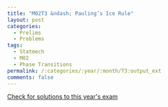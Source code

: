 ```yaml
---
title: "M02T3 &ndash; Pauling’s Ice Rule"
layout: post
categories:
  - Prelims
  - Problems
tags:
  - Statmech
  - M02
  - Phase Transitions
permalink: /:categories/:year/:month/T3:output_ext
comments: false
---
```

<object data="2002M3T.pdf" type="application/pdf" width="100%" height="500"></object>
<div class="message"><a href='https://princetonprelim.com/prelim/9/'>Check for solutions to this year's exam</a></div>